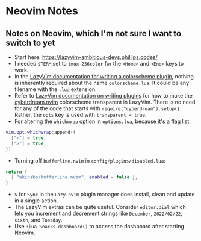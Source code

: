 # Neovim Notes
## Notes on Neovim, which I'm not sure I want to switch to yet

* Start here: https://lazyvim-ambitious-devs.phillips.codes/
* I needed `$TERM` set to `tmux-256color` for the `<Home>` and `<End>` keys to work.
* In the [LazyVim documentation for writing a colorscheme plugin](https://www.lazyvim.org/plugins/colorscheme), nothing is inherently required about the name `colorscheme.lua`. It could be any filename with the `.lua` extension.
* Refer to [LazyVim documentation on writing plugins](http://www.lazyvim.org/configuration/plugins) for how to make the [cyberdream.nvim](https://github.com/scottmckendry/cyberdream.nvim) colorscheme transparent in LazyVim. There is no need for any of the code that starts with `require("cyberdream").setup({`. Rather, the `opts` key is used with `transparent = true`.
* For altering the `whichwrap` option in `options.lua`, because it's a flag
  list:

```lua
vim.opt.whichwrap:append({
  ["<"] = true,
  [">"] = true,
})
``` 
* Turning off `bufferline.nvim` in `config/plugins/disabled.lua`:

```lua
return {
  { "akinsho/bufferline.nvim", enabled = false },
}
```
* `S` for `Sync` in the `Lazy.nvim` plugin manager does install, clean and update in a single action.
* The LazyVim extras can be quite useful. Consider `editor.dial` which lets you increment and decrement strings like `December`, `2022/02/22`, `sixth`, and `Tuesday`.
* Use `:lua Snacks.dashboard()` to access the dashboard after starting Neovim.
